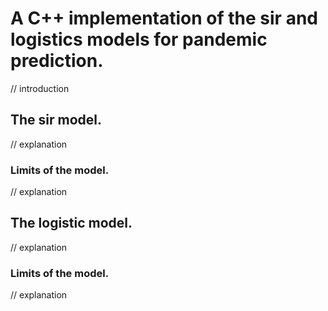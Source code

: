 # A C++ implementation of the sir and logistics models for pandemic prediction.
// introduction
## The sir model.
// explanation
### Limits of the model.
// explanation
## The logistic model.
// explanation
### Limits of the model.
// explanation
